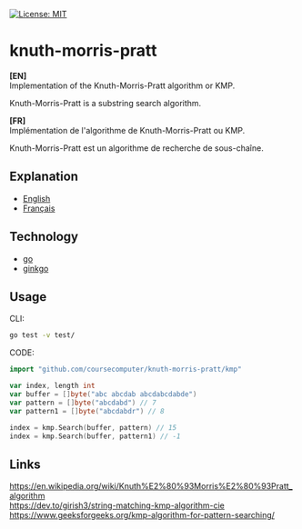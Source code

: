 [![License: MIT](https://img.shields.io/badge/License-MIT-yellow.svg)](https://opensource.org/licenses/MIT)

# knuth-morris-pratt
<strong>[EN]</strong>  
Implementation of the Knuth-Morris-Pratt algorithm or KMP.

Knuth-Morris-Pratt is a substring search algorithm.

<strong>[FR]</strong>  
Implémentation de l'algorithme de Knuth-Morris-Pratt ou KMP.

Knuth-Morris-Pratt est un algorithme de recherche de sous-chaîne.

## Explanation
 - [English](documentation/explanation.en.md)
 - [Français](documentation/explanation.fr.md)

## Technology
* [go](https://golang.org/)
* [ginkgo](https://github.com/onsi/ginkgo)

## Usage
CLI:
```bash
go test -v test/
```

CODE:
```go
import "github.com/coursecomputer/knuth-morris-pratt/kmp"

var index, length int
var buffer = []byte("abc abcdab abcdabcdabde")
var pattern = []byte("abcdabd") // 7
var pattern1 = []byte("abcdabdr") // 8

index = kmp.Search(buffer, pattern) // 15
index = kmp.Search(buffer, pattern1) // -1
```

## Links
https://en.wikipedia.org/wiki/Knuth%E2%80%93Morris%E2%80%93Pratt_algorithm  
https://dev.to/girish3/string-matching-kmp-algorithm-cie  
https://www.geeksforgeeks.org/kmp-algorithm-for-pattern-searching/  
